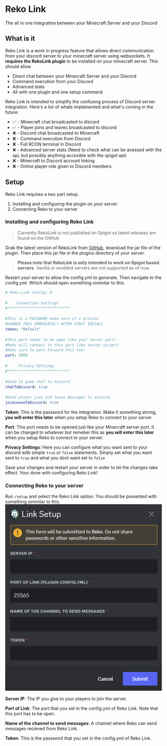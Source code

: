 # Reko Link

The all in one integration between your Minecraft Server and your Discord

## What is it

Reko Link is a work in progress feature that allows direct communication from your discord server to your minecraft server using websockets. It **requires the RekoLink plugin** to be installed on your minecraft server. This should allow

- Direct chat between your Minecraft Server and your Discord
- Command execution from your Discord
- Advanced stats
- All with one plugin and one setup command

Reko Link is intended to simplify the confusing process of Discord server integration. Here's a list of whats implemented and what's coming in the future:

- ✅ - Minecraft chat broadcasted to discord
- ✅ - Player joins and leaves broadcasted to discord
- ❌ - Discord chat broadcasted to Minecraft
- ❌ - Command execution from Discord
- ❌ - Full RCON terminal in Discord
- ❌ - Advanced server stats (Need to check what can be acessed with the api, but possibly anything accesible with the spigot api)
- ❌ - Minecraft to Discord account linking
- ❌ - Online player role given to Discord members

## Setup

Reko Link requires a two part setup.
1. Installing and configuring the plugin on your server
2. Connecting Reko to your server

### Installing and configuring Reko Link
> Currently RekoLink is not published on Spigot so latest releases are found on the GitHub

Grab the latest version of RekoLink from [GitHub](https://github.com/TechnoTalksDev/Reko-Link/releases), download the jar file of the plugin. Then place this jar file in the plugins directory of your server. 
> **Please note that RekoLink is only intended to work on Spigot based servers**. Vanilla or modded servers are not supported as of now. 

Restart your server to allow the config.yml to generate. Then navigate to the config.yml. Which should open something simmilar to this.

```yml
# Reko-Link Config! #

#    Connection Settings
#****************************

#This is a PASSWORD make sure it's private
#CHANGE THIS IMMEDIATELY AFTER FIRST INSTALL
token: "Default"

#This port needs to be open like your server port!
#Reko will connect to this port like server-ip:port
#Make sure to port-forward this too!
port: 5050

#     Privacy Settings
#****************************

#Send in game chat to discord
chatToDiscord: true

#Send player join and leave messages to discord
joinLeaveToDiscord: true
```
**Token**: This is the password for the integration. Make it something strong, **you will enter this later** when you setup Reko to connect to your server. 

**Port**: This port needs to be opened just like your Minecraft server port. It can be changed to whatever but remeber this as **you will enter this later** when you setup Reko to connect to your server. 

**Privacy Settings**: Here you can configure what you want sent to your discord with simple `true` or `false` statements. Simply set what you want sent to `true` and what you dont want set to `false`

Save your changes and restart your server in order to let the changes take effect. Your done with configuring Reko Link!

### Connecting Reko to your server

Run `/setup` and select the Reko Link option. You should be presented with something simmilar to this.
![](images/linksetup.png)

**Server IP**: The IP you give to your players to join the server.

**Port of Link**: The port that you set in the config.yml of Reko Link. Note that this port has to be open.

**Name of the channel to send messages**: A channel where Reko can send messages recieved from Reko Link.

**Token**: This is the password that you set in the config.yml of Reko Link.
